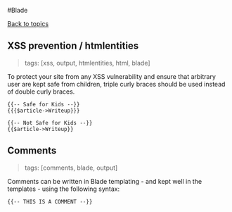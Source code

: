 #Blade

[Back to topics](README.md#topics)

## XSS prevention / htmlentities
>tags: [xss, output, htmlentities, html, blade]

To protect your site from any XSS vulnerability and ensure that arbitrary user are kept safe from children, triple curly braces should be used instead of double curly braces.

    {{-- Safe for Kids --}}
    {{{$article->Writeup}}}
    
    {{-- Not Safe for Kids --}}
    {{$article->Writeup}}
    
## Comments
>tags: [comments, blade, output]

Comments can be written in Blade templating - and kept well in the templates - using the following syntax:

    {{-- THIS IS A COMMENT --}}
